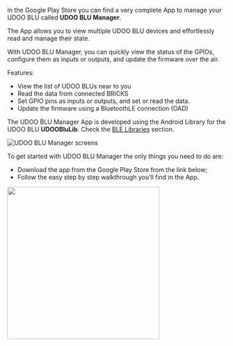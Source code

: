 In the Google Play Store you can find a very complete App to manage your UDOO BLU called **UDOO BLU Manager**.

The App allows you to view multiple UDOO BLU devices and effortlessly read and manage their state.

With UDOO BLU Manager, you can quickly view the status of the GPIOs, configure them as inputs or outputs, and update the firmware over the air.

Features:
* View the list of UDOO BLUs near to you
* Read the data from connected BRICKS
* Set GPIO pins as inputs or outputs, and set or read the data.
* Update the firmware using a BluetoothLE connection (OAD)

The UDOO BLU Manager App is developed using the Android Library for the UDOO BLU **UDOOBluLib**. Check the [BLE Libraries](!BLE_Libraries_and_Tools/BLE_Libraries) section. 

<img src="../img/blu_app_screens.png" alt="UDOO BLU Manager screens" class="img-responsive" >

<br/>

To get started with UDOO BLU Manager the only things you need to do are:

* Download the app from the Google Play Store from the link below;
* Follow the easy step by step walkthrough you’ll find in the App.


<a href="TODO: link google play"><img style="width:350px; " src="../img/blu_app_googleplay.png"></a>
